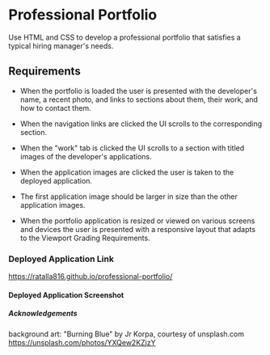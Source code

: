 # Professional Portfolio

Use HTML and CSS to develop a professional portfolio that satisfies a typical hiring manager's needs. 

## Requirements

* When the portfolio is loaded the user is presented with the developer's name, a recent photo, and links to sections about them, their work, and how to contact them. 

* When the navigation links are clicked the UI scrolls to the corresponding section. 

* When the "work" tab is clicked the UI scrolls to a section with titled images of the developer's applications. 

* When the application images are clicked the user is taken to the deployed application. 

* The first application image should be larger in size than the other application images. 

* When the portfolio application is resized or viewed on various screens and devices the user is presented with a responsive layout that adapts to the Viewport Grading Requirements. 

### Deployed Application Link

https://ratalla816.github.io/professional-portfolio/

#### Deployed Application Screenshot




##### Acknowledgements

background art: "Burning Blue" by Jr Korpa, courtesy of unsplash.com https://unsplash.com/photos/YXQew2KZjzY